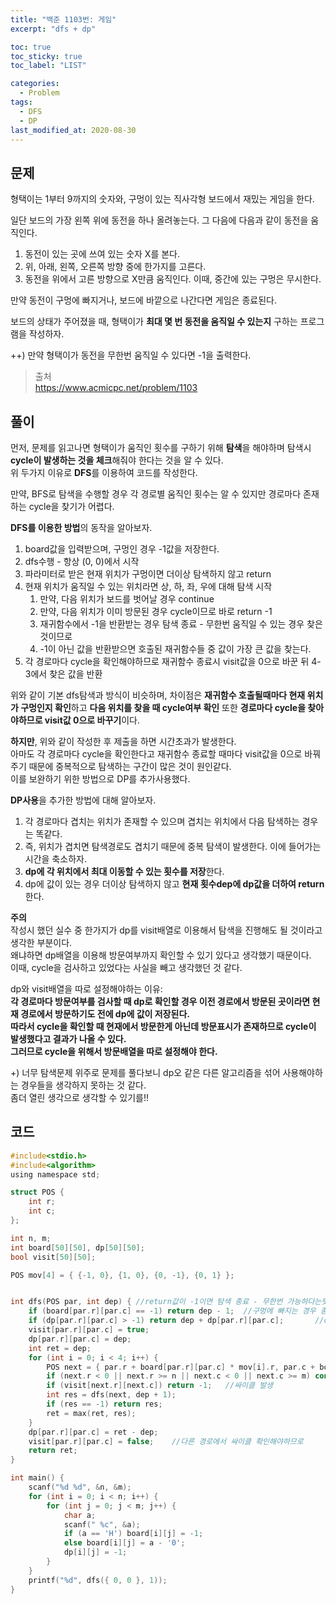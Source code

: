 ```yaml
---
title: "백준 1103번: 게임"
excerpt: "dfs + dp"

toc: true
toc_sticky: true
toc_label: "LIST"

categories:
  - Problem
tags:
  - DFS
  - DP
last_modified_at: 2020-08-30
--- 
```

문제  
--------  
형택이는 1부터 9까지의 숫자와, 구멍이 있는 직사각형 보드에서 재밌는 게임을 한다.  


일단 보드의 가장 왼쪽 위에 동전을 하나 올려놓는다. 그 다음에 다음과 같이 동전을 움직인다.  
1. 동전이 있는 곳에 쓰여 있는 숫자 X를 본다.  
2. 위, 아래, 왼쪽, 오른쪽 방향 중에 한가지를 고른다.  
3. 동전을 위에서 고른 방향으로 X만큼 움직인다. 이때, 중간에 있는 구멍은 무시한다.  


만약 동전이 구멍에 빠지거나, 보드에 바깥으로 나간다면 게임은 종료된다.  


보드의 상태가 주어졌을 때, 형택이가 **최대 몇 번 동전을 움직일 수 있는지** 구하는 프로그램을 작성하자.  


++) 만약 형택이가 동전을 무한번 움직일 수 있다면 -1을 출력한다.  

> 출처  
> <https://www.acmicpc.net/problem/1103>  

풀이  
--------  
먼저, 문제를 읽고나면 형택이가 움직인 횟수를 구하기 위해 **탐색**을 해야하며 탐색시 **cycle이 발생하는 것을 체크**해줘야 한다는 것을 알 수 있다.  
위 두가지 이유로 **DFS**를 이용하여 코드를 작성한다.  


만약, BFS로 탐색을 수행할 경우 각 경로별 움직인 횟수는 알 수 있지만 경로마다 존재하는 cycle을 찾기가 어렵다.  


**DFS를 이용한 방법**의 동작을 알아보자.  
1. board값을 입력받으며, 구멍인 경우 -1값을 저장한다.  
2. dfs수행 - 항상 (0, 0)에서 시작
3. 파라미터로 받은 현재 위치가 구멍이면 더이상 탐색하지 않고 return  
4. 현재 위치가 움직일 수 있는 위치라면 상, 하, 좌, 우에 대해 탐색 시작  
	1) 만약, 다음 위치가 보드를 벗어날 경우 continue  
	2) 만약, 다음 위치가 이미 방문된 경우 cycle이므로 바로 return -1  
	3) 재귀함수에서 -1을 반환받는 경우 탐색 종료 - 무한번 움직일 수 있는 경우 찾은 것이므로  
	4) -1이 아닌 값을 반환받으면 호출된 재귀함수들 중 값이 가장 큰 값을 찾는다.  
5. 각 경로마다 cycle을 확인해야하므로 재귀함수 종료시 visit값을 0으로 바꾼 뒤 4-3에서 찾은 값을 반환  


위와 같이 기본 dfs탐색과 방식이 비슷하며, 차이점은 **재귀함수 호출될때마다 현재 위치가 구멍인지 확인**하고 **다음 위치를 찾을 때 cycle여부 확인** 또한 **경로마다 cycle을 찾아야하므로 visit값 0으로 바꾸기**이다.  


**하지만**, 위와 같이 작성한 후 제출을 하면 시간초과가 발생한다.  
아마도 각 경로마다 cycle을 확인한다고 재귀함수 종료할 때마다 visit값을 0으로 바꿔주기 때문에 중복적으로 탐색하는 구간이 많은 것이 원인같다.  
이를 보완하기 위한 방법으로 DP를 추가사용했다.  


**DP사용**을 추가한 방법에 대해 알아보자.  
1. 각 경로마다 겹치는 위치가 존재할 수 있으며 겹치는 위치에서 다음 탐색하는 경우는 똑같다.  
2. 즉, 위치가 겹치면 탐색경로도 겹치기 때문에 중복 탐색이 발생한다. 이에 들어가는 시간을 축소하자.  
3. **dp에 각 위치에서 최대 이동할 수 있는 횟수를 저장**한다.  
4. dp에 값이 있는 경우 더이상 탐색하지 않고 **현재 횟수dep에 dp값을 더하여 return**한다.  


**주의**  
작성시 했던 실수 중 한가지가 dp를 visit배열로 이용해서 탐색을 진행해도 될 것이라고 생각한 부분이다.  
왜냐하면 dp배열을 이용해 방문여부까지 확인할 수 있기 있다고 생각했기 때문이다.  
이때, cycle을 검사하고 있었다는 사실을 빼고 생각했던 것 같다.  


dp와 visit배열을 따로 설정해야하는 이유:  
**각 경로마다 방문여부를 검사할 때 dp로 확인할 경우 이전 경로에서 방문된 곳이라면 현재 경로에서 방문하기도 전에 dp에 값이 저장된다.**  
**따라서 cycle을 확인할 때 현재에서 방문한게 아닌데 방문표시가 존재하므로 cycle이 발생했다고 결과가 나올 수 있다.**  
**그러므로 cycle을 위해서 방문배열을 따로 설정해야 한다.**  


+) 너무 탐색문제 위주로 문제를 풀다보니 dp오 같은 다른 알고리즘을 섞어 사용해야하는 경우들을 생각하지 못하는 것 같다.  
좀더 열린 생각으로 생각할 수 있기를!!  

코드  
--------  
``` c  
#include<stdio.h>
#include<algorithm>
using namespace std;

struct POS {
	int r;
	int c;
};

int n, m;
int board[50][50], dp[50][50];
bool visit[50][50];

POS mov[4] = { {-1, 0}, {1, 0}, {0, -1}, {0, 1} };


int dfs(POS par, int dep) {	//return값이 -1이면 탐색 종료 - 무한번 가능하다는뜻
	if (board[par.r][par.c] == -1) return dep - 1;	//구멍에 빠지는 경우 종료
	if (dp[par.r][par.c] > -1) return dep + dp[par.r][par.c];		//dp에 값 존재하면 현재횟수와 더해서 반환
	visit[par.r][par.c] = true;
	dp[par.r][par.c] = dep;
	int ret = dep;
	for (int i = 0; i < 4; i++) {
		POS next = { par.r + board[par.r][par.c] * mov[i].r, par.c + board[par.r][par.c] * mov[i].c };
		if (next.r < 0 || next.r >= n || next.c < 0 || next.c >= m) continue;
		if (visit[next.r][next.c]) return -1;	//싸이클 발생
		int res = dfs(next, dep + 1);
		if (res == -1) return res;
		ret = max(ret, res);
	}
	dp[par.r][par.c] = ret - dep;
	visit[par.r][par.c] = false;	//다른 경로에서 싸이클 확인해야하므로
	return ret;
}

int main() {
	scanf("%d %d", &n, &m);
	for (int i = 0; i < n; i++) {
		for (int j = 0; j < m; j++) {
			char a;
			scanf(" %c", &a);
			if (a == 'H') board[i][j] = -1;
			else board[i][j] = a - '0';
			dp[i][j] = -1;
		}
	}
	printf("%d", dfs({ 0, 0 }, 1));
}
```